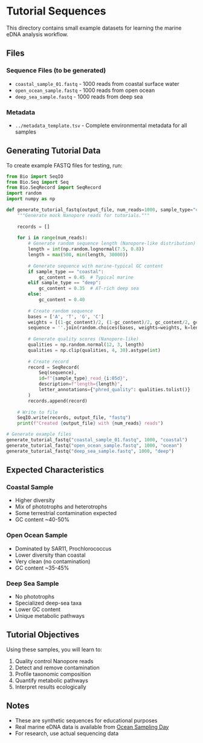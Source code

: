 # Tutorial Sequences

This directory contains small example datasets for learning the marine eDNA analysis workflow.

## Files

### Sequence Files (to be generated)
- `coastal_sample_01.fastq` - 1000 reads from coastal surface water
- `open_ocean_sample.fastq` - 1000 reads from open ocean
- `deep_sea_sample.fastq` - 1000 reads from deep sea

### Metadata
- `../metadata_template.tsv` - Complete environmental metadata for all samples

## Generating Tutorial Data

To create example FASTQ files for testing, run:

```python
from Bio import SeqIO
from Bio.Seq import Seq
from Bio.SeqRecord import SeqRecord
import random
import numpy as np

def generate_tutorial_fastq(output_file, num_reads=1000, sample_type="coastal"):
    """Generate mock Nanopore reads for tutorials."""
    
    records = []
    
    for i in range(num_reads):
        # Generate random sequence length (Nanopore-like distribution)
        length = int(np.random.lognormal(7.5, 0.8))
        length = max(500, min(length, 30000))
        
        # Generate sequence with marine-typical GC content
        if sample_type == "coastal":
            gc_content = 0.45  # Typical marine
        elif sample_type == "deep":
            gc_content = 0.35  # AT-rich deep sea
        else:
            gc_content = 0.40
            
        # Create random sequence
        bases = ['A', 'T', 'G', 'C']
        weights = [(1-gc_content)/2, (1-gc_content)/2, gc_content/2, gc_content/2]
        sequence = ''.join(random.choices(bases, weights=weights, k=length))
        
        # Generate quality scores (Nanopore-like)
        qualities = np.random.normal(12, 3, length)
        qualities = np.clip(qualities, 4, 30).astype(int)
        
        # Create record
        record = SeqRecord(
            Seq(sequence),
            id=f"{sample_type}_read_{i:05d}",
            description=f"length={length}",
            letter_annotations={"phred_quality": qualities.tolist()}
        )
        records.append(record)
    
    # Write to file
    SeqIO.write(records, output_file, "fastq")
    print(f"Created {output_file} with {num_reads} reads")

# Generate example files
generate_tutorial_fastq("coastal_sample_01.fastq", 1000, "coastal")
generate_tutorial_fastq("open_ocean_sample.fastq", 1000, "ocean")
generate_tutorial_fastq("deep_sea_sample.fastq", 1000, "deep")
```

## Expected Characteristics

### Coastal Sample
- Higher diversity
- Mix of phototrophs and heterotrophs
- Some terrestrial contamination expected
- GC content ~40-50%

### Open Ocean Sample
- Dominated by SAR11, Prochlorococcus
- Lower diversity than coastal
- Very clean (no contamination)
- GC content ~35-45%

### Deep Sea Sample
- No phototrophs
- Specialized deep-sea taxa
- Lower GC content
- Unique metabolic pathways

## Tutorial Objectives

Using these samples, you will learn to:
1. Quality control Nanopore reads
2. Detect and remove contamination
3. Profile taxonomic composition
4. Quantify metabolic pathways
5. Interpret results ecologically

## Notes

- These are synthetic sequences for educational purposes
- Real marine eDNA data is available from [Ocean Sampling Day](https://www.microb3.eu/osd)
- For research, use actual sequencing data